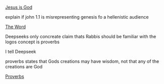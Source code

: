 [Jesus is God](/Jesus%20is%20God.md)

explain if john 1.1 is misrepresenting genesis fo a hellenistic audience 

[The Word](/TheWord.md)

Deepseeks only concreate claim thats Rabbis should be familiar with the logos concept is proverbs 

I tell Deepseek

proverbs states that Gods creations may have wisdom, not that any of the creations are God

[Proverbs](/Proverbs.md)